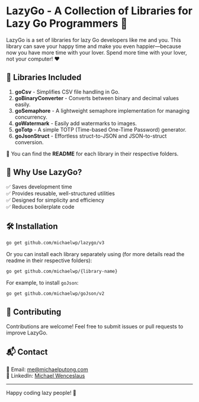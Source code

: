 # LazyGo - A Collection of Libraries for Lazy Go Programmers 🚀

LazyGo is a set of libraries for lazy Go developers like me and you.
This library can save your happy time and make you even happier—because now you have more time with your lover.
Spend more time with your lover, not your computer! ❤️

## 📌 Libraries Included

1. **goCsv** - Simplifies CSV file handling in Go.
2. **goBinaryConverter** - Converts between binary and decimal values easily.
3. **goSemaphore** - A lightweight semaphore implementation for managing concurrency.
4. **goWatermark** - Easily add watermarks to images.
5. **goTotp** - A simple TOTP (Time-based One-Time Password) generator.
6. **goJsonStruct** - Effortless struct-to-JSON and JSON-to-struct conversion.

📂 You can find the **README** for each library in their respective folders.

## 🎯 Why Use LazyGo?

✅ Saves development time\
✅ Provides reusable, well-structured utilities\
✅ Designed for simplicity and efficiency\
✅ Reduces boilerplate code

## 🛠 Installation

```sh
go get github.com/michaelwp/lazygo/v3
```

Or you can install each library separately using (for more details read the readme in their respective folders):

```sh
go get github.com/michaelwp/{library-name}
```

For example, to install `goJson`:

```sh
go get github.com/michaelwp/goJson/v2
```

## 📢 Contributing

Contributions are welcome! Feel free to submit issues or pull requests to improve LazyGo.

## 📬 Contact

📧 Email: [me@michaelputong.com](mailto\:me@michaelputong.com)\
🔗 LinkedIn: [Michael Wenceslaus](https://www.linkedin.com/in/michael-wenceslaus/)

---

Happy coding lazy people! 🚀
